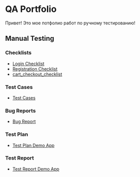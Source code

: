 # QA Portfolio

Привет! 
Это мое потфолио работ по ручному тестированию!

## Manual Testing

### Checklists
- [Login Checklist](Manual-Testing/Checklists/login_checklist.xlsx)
- [Registration Checklist](Manual-Testing/Checklists/registration_checklist.xlsx)
- [cart_checkout_checklist](Manual-Testing/Checklists/cart_checkout_checklist.xlsx)
### Test Cases
- [Test Cases ](Manual-Testing/Test-Cases/test_cases.xlsx)

### Bug Reports
- [Bug Report ](Manual-Testing/Bug-Reports/bug_report.pdf)

### Test Plan
- [Test Plan Demo App](Manual-Testing/Test-Plan/testplan.demo.app.docx)

### Test Report
- [Test Report Demo App](Manual-Testing/Test-Report/testreport.demo.app.pdf)

